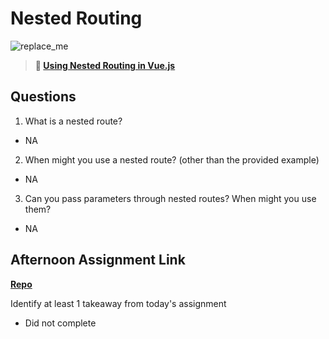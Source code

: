 # Nested Routing

![replace_me](https://codeworks.blob.core.windows.net/public/assets/img/illustrations/placeholder.svg)

> **📖 [Using Nested Routing in Vue.js](https://codeworksacademy.com/fs-student-guide/resources/wk6/04-Child-Routes)**

## Questions

1. What is a nested route?
- NA
2. When might you use a nested route? (other than the provided example)
- NA
3. Can you pass parameters through nested routes? When might you use them?
- NA
## Afternoon Assignment Link

**[Repo](https://github.com/dustinbates/Bloggr)**

Identify at least 1 takeaway from today's assignment
- Did not complete